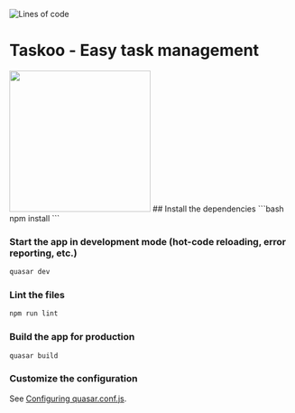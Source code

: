![Lines of code](https://img.shields.io/tokei/lines/github/PhenomEY/TaskooApp)
# Taskoo - Easy task management

<img width="250" src="https://taskoo.de/TaskooMedia/Logo_GREEN.svg">
## Install the dependencies
```bash
npm install
```

### Start the app in development mode (hot-code reloading, error reporting, etc.)
```bash
quasar dev
```

### Lint the files
```bash
npm run lint
```

### Build the app for production
```bash
quasar build
```

### Customize the configuration
See [Configuring quasar.conf.js](https://quasar.dev/quasar-cli/quasar-conf-js).
